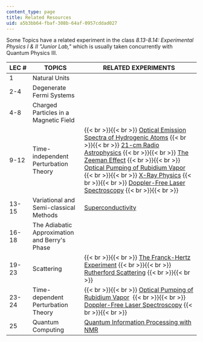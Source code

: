 ```yaml
---
content_type: page
title: Related Resources
uid: a5b3bb64-fbaf-308b-64af-0957cddad027
---
```


Some Topics have a related experiment in the class _8.13-8.14: Experimental Physics I & II "Junior Lab,"_ which is usually taken concurrently with Quantum Physics III.

| LEC # | TOPICS | RELATED EXPERIMENTS |
| --- | --- | --- |
| 1 | Natural Units | &nbsp; |
| 2-4 | Degenerate Fermi Systems | &nbsp; |
| 4-8 | Charged Particles in a Magnetic Field | &nbsp; |
| 9-12 | Time-independent Perturbation Theory |  {{< br >}}{{< br >}} [Optical Emission Spectra of Hydrogenic Atoms](/courses/8-13-14-experimental-physics-i-ii-junior-lab-fall-2007-spring-2008/pages/labs/lab11) {{< br >}}{{< br >}} [21-cm Radio Astrophysics](/courses/8-13-14-experimental-physics-i-ii-junior-lab-fall-2007-spring-2008/pages/labs/lab15) {{< br >}}{{< br >}} [The Zeeman Effect](/courses/8-13-14-experimental-physics-i-ii-junior-lab-fall-2007-spring-2008/pages/labs/lab16) {{< br >}}{{< br >}} [Optical Pumping of Rubidium Vapor](/courses/8-13-14-experimental-physics-i-ii-junior-lab-fall-2007-spring-2008/pages/labs/lab17) {{< br >}}{{< br >}} [X-Ray Physics](/courses/8-13-14-experimental-physics-i-ii-junior-lab-fall-2007-spring-2008/pages/labs/lab19) {{< br >}}{{< br >}} [Doppler-Free Laser Spectroscopy](/courses/8-13-14-experimental-physics-i-ii-junior-lab-fall-2007-spring-2008/pages/labs/lab21) {{< br >}}{{< br >}}  |
| 13-15 | Variational and Semi-classical Methods | [Superconductivity](/courses/8-13-14-experimental-physics-i-ii-junior-lab-fall-2007-spring-2008/pages/labs/lab20) |
| 16-18 | The Adiabatic Approximation and Berry's Phase | &nbsp; |
| 19-23 | Scattering |  {{< br >}}{{< br >}} [The Franck-Hertz Experiment](/courses/8-13-14-experimental-physics-i-ii-junior-lab-fall-2007-spring-2008/pages/labs/lab6) {{< br >}}{{< br >}} [Rutherford Scattering](/courses/8-13-14-experimental-physics-i-ii-junior-lab-fall-2007-spring-2008/pages/labs/lab10) {{< br >}}{{< br >}}  |
| 23-24 | Time-dependent Perturbation Theory |  {{< br >}}{{< br >}} [Optical Pumping of Rubidium Vapor](/courses/8-13-14-experimental-physics-i-ii-junior-lab-fall-2007-spring-2008/pages/labs/lab17)  {{< br >}}{{< br >}} [Doppler-Free Laser Spectroscopy](/courses/8-13-14-experimental-physics-i-ii-junior-lab-fall-2007-spring-2008/pages/labs/lab21) {{< br >}}{{< br >}}  |
| 25 | Quantum Computing | [Quantum Information Processing with NMR](/courses/8-13-14-experimental-physics-i-ii-junior-lab-fall-2007-spring-2008/pages/labs/lab22)